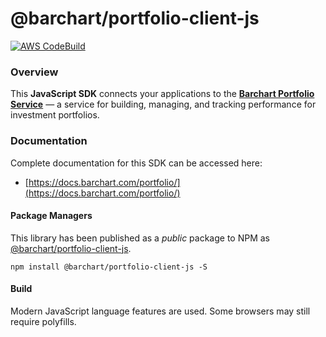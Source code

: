 # @barchart/portfolio-client-js

[![AWS CodeBuild](https://codebuild.us-east-1.amazonaws.com/badges?uuid=eyJlbmNyeXB0ZWREYXRhIjoiM0hCbTN3M253WGFUUUpFcnk1RFZOSTdUcUZnOWJxbXltaEMvQ3JrcENZeWI0cFRDWlFidks2VFhNR3lHeHlBUVdOSjk5TDU5MWd1bE1abGtoc3p1NjFrPSIsIml2UGFyYW1ldGVyU3BlYyI6InZMalFMNG9pZ3E1ekxJSEciLCJtYXRlcmlhbFNldFNlcmlhbCI6MX0%3D&branch=master)](https://github.com/barchart/portfolio-client-js)

### Overview

This **JavaScript SDK** connects your applications to the [**Barchart Portfolio Service**](https://www.barchart.com/solutions/services/digital/portfolio) — a service for building, managing, and tracking performance for investment portfolios.

### Documentation

Complete documentation for this SDK can be accessed here:

* [https://docs.barchart.com/portfolio/](https://docs.barchart.com/portfolio/)

#### Package Managers

This library has been published as a _public_ package to NPM as [@barchart/portfolio-client-js](https://www.npmjs.com/package/@barchart/portfolio-client-js).

```shell
npm install @barchart/portfolio-client-js -S
```

#### Build

Modern JavaScript language features are used. Some browsers may still require polyfills.
